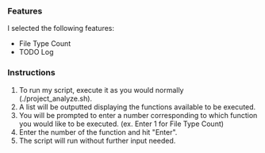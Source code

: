 ### Features

I selected the following features:
* File Type Count
* TODO Log

### Instructions

1. To run my script, execute it as you would normally (./project_analyze.sh).
2. A list will be outputted displaying the functions available to be executed.
3. You will be prompted to enter a number corresponding to which function you would like to be executed.
 (ex. Enter 1 for File Type Count)
4. Enter the number of the function and hit "Enter".
5. The script will run without further input needed.

